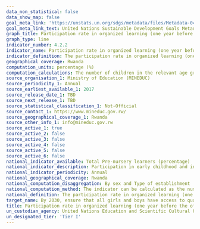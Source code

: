 ```yaml
---
data_non_statistical: false
data_show_map: false
goal_meta_link: 'https://unstats.un.org/sdgs/metadata/files/Metadata-04-02-02.pdf '
goal_meta_link_text: United Nations Sustainable Development Goals Metadata (PDF 223 KB)
graph_title: Participation rate in organized learning (one year before the official primary entry age), by sex
graph_type: line
indicator_number: 4.2.2
indicator_name: Participation rate in organized learning (one year before the official primary entry age), by sex
indicator_definition: The participation rate in organized learning (one year before the official primary entry age), by sex as defined as the percentage of children in the given age range who participate in one or more organized learning programme, including programmes which offer a combination of education and care. Participation in early childhood and in primary education are both included. The age range will vary by country depending on the official age for entry to primary education.
geographical coverage: Rwanda
computation_units: percentage (%)
computation_calculations: The number of children in the relevant age group who participate in an organized learning programme is expressed as a percentage of the total population in the same age range. The indicator can be calculated both from administrative data and from household surveys. If the former, the number of enrolments in organized learning programmes are reported by schools and the population in the age group one year below the official primary entry age is derived from population estimates. 
source_organisation_1: Ministry of Education (MINEDUC)
source_periodicity_1: Annual
source_earliest_available_1: 2017
source_release_date_1: TBD
source_next_release_1: TBD
source_statistical_classification_1: Not-Official
source_contact_1: https://www.mineduc.gov.rw/
source_geographical_coverage_1: Rwanda
source_other_info_1: info@mineduc.gov.rw
source_active_1: true
source_active_2: false
source_active_3: false
source_active_4: false
source_active_5: false
source_active_6: false
national_indicator_available: Total Pre-nursery learners (percentage)
national_indicator_description: Participation in early childhood and in primary education are both included. The age range will vary by country depending on the official age for entry to primary education. The indicator measures children’s exposure to organized learning activities in the year prior to the start of primary school. A high value of the indicator shows a high degree of participation in organized learning immediately before the official entrance age to primary education.
national_indicator_periodicity: Annual
national_geographical_coverage: Rwanda
national_computation_disaggregation: By sex and Type of establishment
national_computation_method: The indicator can be calculated as the number of enrolments in organized learning programmes are reported by schools divided by the population in the age group one year below the official primary entry age.
national_definition: The participation rate in organized learning (one year before the official primary entry age), by sex as defined as the percentage of children in the given age range who participate in one or more organized learning programme, including programmes which offer a combination of education and care. 
target_name: By 2030, ensure that all girls and boys have access to quality early childhood development, care and pre-primary education so that they are ready for primary education
title: Participation rate in organized learning (one year before the official primary entry age), by sex
un_custodian_agency: United Nations Education and Scientific Cultural Organisation - Institute of Statistics (UNESCO-UIS)
un_designated_tier: 'Tier I'
---
```


